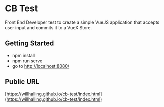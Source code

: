 # CB Test

Front End Developer test to create a simple VueJS application that accepts user input and commits it to a VueX Store.

## Getting Started

* npm install
* npm run serve
* go to [http://localhost:8080/](http://localhost:8080/)

## Public URL
[https://willhalling.github.io/cb-test/index.html](https://willhalling.github.io/cb-test/index.html)